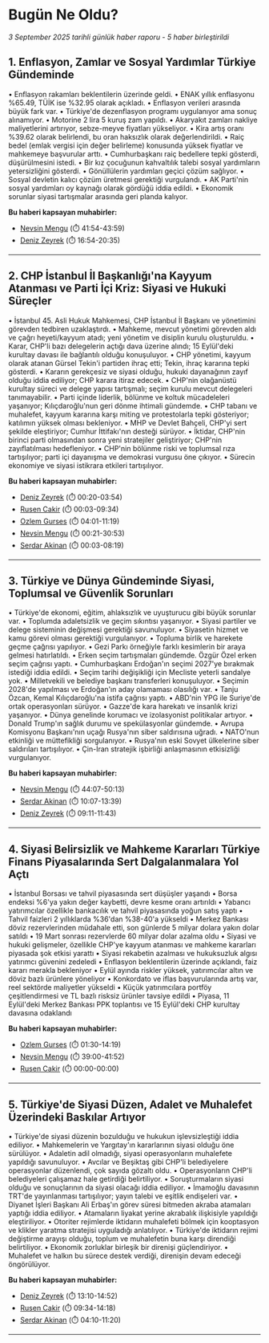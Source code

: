 # Bugün Ne Oldu?

*3 September 2025 tarihli günlük haber raporu - 5 haber birleştirildi*

## 1. Enflasyon, Zamlar ve Sosyal Yardımlar Türkiye Gündeminde

• Enflasyon rakamları beklentilerin üzerinde geldi.
• ENAK yıllık enflasyonu %65.49, TÜİK ise %32.95 olarak açıkladı.
• Enflasyon verileri arasında büyük fark var.
• Türkiye'de dezenflasyon programı uygulanıyor ama sonuç alınamıyor.
• Motorine 2 lira 5 kuruş zam yapıldı.
• Akaryakıt zamları nakliye maliyetlerini artırıyor, sebze-meyve fiyatları yükseliyor.
• Kira artış oranı %39.62 olarak belirlendi, bu oran haksızlık olarak değerlendirildi.
• Raiç bedel (emlak vergisi için değer belirleme) konusunda yüksek fiyatlar ve mahkemeye başvurular arttı.
• Cumhurbaşkanı raiç bedellere tepki gösterdi, düşürülmesini istedi.
• Bir kız çocuğunun kahvaltılık talebi sosyal yardımların yetersizliğini gösterdi.
• Gönüllülerin yardımları geçici çözüm sağlıyor.
• Sosyal devletin kalıcı çözüm üretmesi gerektiği vurgulandı.
• AK Parti'nin sosyal yardımları oy kaynağı olarak gördüğü iddia edildi.
• Ekonomik sorunlar siyasi tartışmalar arasında geri planda kalıyor.

**Bu haberi kapsayan muhabirler:**

- [Nevsin Mengu](https://www.youtube.com/watch?v=A-zjUjd3Kcw&t=2514s) (⏱️ 41:54-43:59)
- [Deniz Zeyrek](https://www.youtube.com/watch?v=XA8nTopuesI&t=1014s) (⏱️ 16:54-20:35)

---

## 2. CHP İstanbul İl Başkanlığı'na Kayyum Atanması ve Parti İçi Kriz: Siyasi ve Hukuki Süreçler

• İstanbul 45. Asli Hukuk Mahkemesi, CHP İstanbul İl Başkanı ve yönetimini görevden tedbiren uzaklaştırdı.
• Mahkeme, mevcut yönetimi görevden aldı ve çağrı heyeti/kayyum atadı; yeni yönetim ve disiplin kurulu oluşturuldu.
• Karar, CHP'li bazı delegelerin açtığı dava üzerine alındı; 15 Eylül'deki kurultay davası ile bağlantılı olduğu konuşuluyor.
• CHP yönetimi, kayyum olarak atanan Gürsel Tekin'i partiden ihraç etti; Tekin, ihraç kararına tepki gösterdi.
• Kararın gerekçesiz ve siyasi olduğu, hukuki dayanağının zayıf olduğu iddia ediliyor; CHP karara itiraz edecek.
• CHP'nin olağanüstü kurultay süreci ve delege yapısı tartışmalı; seçim kurulu mevcut delegeleri tanımayabilir.
• Parti içinde liderlik, bölünme ve koltuk mücadeleleri yaşanıyor; Kılıçdaroğlu'nun geri dönme ihtimali gündemde.
• CHP tabanı ve muhalefet, kayyum kararına karşı miting ve protestolarla tepki gösteriyor; katılımın yüksek olması bekleniyor.
• MHP ve Devlet Bahçeli, CHP'yi sert şekilde eleştiriyor; Cumhur İttifakı'nın desteği sürüyor.
• İktidar, CHP'nin birinci parti olmasından sonra yeni stratejiler geliştiriyor; CHP'nin zayıflatılması hedefleniyor.
• CHP'nin bölünme riski ve toplumsal rıza tartışılıyor; parti içi dayanışma ve demokrasi vurgusu öne çıkıyor.
• Sürecin ekonomiye ve siyasi istikrara etkileri tartışılıyor.

**Bu haberi kapsayan muhabirler:**

- [Deniz Zeyrek](https://www.youtube.com/watch?v=XA8nTopuesI&t=20s) (⏱️ 00:20-03:54)
- [Rusen Cakir](https://www.youtube.com/watch?v=eVkBPBW0y9g&t=3s) (⏱️ 00:03-09:34)
- [Ozlem Gurses](https://www.youtube.com/watch?v=6tJEEsRtIT4&t=241s) (⏱️ 04:01-11:19)
- [Nevsin Mengu](https://www.youtube.com/watch?v=A-zjUjd3Kcw&t=21s) (⏱️ 00:21-30:53)
- [Serdar Akinan](https://www.youtube.com/watch?v=N9CbS0luzqc&t=3s) (⏱️ 00:03-08:19)

---

## 3. Türkiye ve Dünya Gündeminde Siyasi, Toplumsal ve Güvenlik Sorunları

• Türkiye'de ekonomi, eğitim, ahlaksızlık ve uyuşturucu gibi büyük sorunlar var.
• Toplumda adaletsizlik ve geçim sıkıntısı yaşanıyor.
• Siyasi partiler ve delege sisteminin değişmesi gerektiği savunuluyor.
• Siyasetin hizmet ve kamu görevi olması gerektiği vurgulanıyor.
• Topluma birlik ve harekete geçme çağrısı yapılıyor.
• Gezi Parkı örneğiyle farklı kesimlerin bir araya gelmesi hatırlatıldı.
• Erken seçim tartışmaları gündemde. Özgür Özel erken seçim çağrısı yaptı.
• Cumhurbaşkanı Erdoğan'ın seçimi 2027'ye bırakmak istediği iddia edildi.
• Seçim tarihi değişikliği için Mecliste yeterli sandalye yok.
• Milletvekili ve belediye başkanı transferleri konuşuluyor.
• Seçimin 2028'de yapılması ve Erdoğan'ın aday olamaması olasılığı var.
• Tanju Özcan, Kemal Kılıçdaroğlu'na istifa çağrısı yaptı.
• ABD'nin YPG ile Suriye'de ortak operasyonları sürüyor.
• Gazze'de kara harekatı ve insanlık krizi yaşanıyor.
• Dünya genelinde korumacı ve izolasyonist politikalar artıyor.
• Donald Trump'ın sağlık durumu ve spekülasyonlar gündemde.
• Avrupa Komisyonu Başkanı'nın uçağı Rusya'nın siber saldırısına uğradı.
• NATO'nun etkinliği ve müttefikliği sorgulanıyor.
• Rusya'nın eski Sovyet ülkelerine siber saldırıları tartışılıyor.
• Çin-İran stratejik işbirliği anlaşmasının etkisizliği vurgulanıyor.

**Bu haberi kapsayan muhabirler:**

- [Nevsin Mengu](https://www.youtube.com/watch?v=A-zjUjd3Kcw&t=2647s) (⏱️ 44:07-50:13)
- [Serdar Akinan](https://www.youtube.com/watch?v=N9CbS0luzqc&t=607s) (⏱️ 10:07-13:39)
- [Deniz Zeyrek](https://www.youtube.com/watch?v=XA8nTopuesI&t=551s) (⏱️ 09:11-11:43)

---

## 4. Siyasi Belirsizlik ve Mahkeme Kararları Türkiye Finans Piyasalarında Sert Dalgalanmalara Yol Açtı

• İstanbul Borsası ve tahvil piyasasında sert düşüşler yaşandı
• Borsa endeksi %6'ya yakın değer kaybetti, devre kesme oranı artırıldı
• Yabancı yatırımcılar özellikle bankacılık ve tahvil piyasasında yoğun satış yaptı
• Tahvil faizleri 2 yıllıklarda %36'dan %38-40'a yükseldi
• Merkez Bankası döviz rezervlerinden müdahale etti, son günlerde 5 milyar dolara yakın dolar satıldı
• 19 Mart sonrası rezervlerde 60 milyar dolar azalma oldu
• Siyasi ve hukuki gelişmeler, özellikle CHP'ye kayyum atanması ve mahkeme kararları piyasada şok etkisi yarattı
• Siyasi rekabetin azalması ve hukuksuzluk algısı yatırımcı güvenini zedeledi
• Enflasyon beklentilerin üzerinde açıklandı, faiz kararı merakla bekleniyor
• Eylül ayında riskler yüksek, yatırımcılar altın ve döviz bazlı ürünlere yöneliyor
• Konkordato ve iflas başvurularında artış var, reel sektörde maliyetler yükseldi
• Küçük yatırımcılara portföy çeşitlendirmesi ve TL bazlı risksiz ürünler tavsiye edildi
• Piyasa, 11 Eylül'deki Merkez Bankası PPK toplantısı ve 15 Eylül'deki CHP kurultay davasına odaklandı

**Bu haberi kapsayan muhabirler:**

- [Ozlem Gurses](https://www.youtube.com/watch?v=6tJEEsRtIT4&t=90s) (⏱️ 01:30-14:19)
- [Nevsin Mengu](https://www.youtube.com/watch?v=A-zjUjd3Kcw&t=2340s) (⏱️ 39:00-41:52)
- [Rusen Cakir]() (⏱️ 00:00-00:00)

---

## 5. Türkiye'de Siyasi Düzen, Adalet ve Muhalefet Üzerindeki Baskılar Artıyor

• Türkiye'de siyasi düzenin bozulduğu ve hukukun işlevsizleştiği iddia ediliyor.
• Mahkemelerin ve Yargıtay'ın kararlarının siyasi olduğu öne sürülüyor.
• Adaletin adil olmadığı, siyasi operasyonların muhalefete yapıldığı savunuluyor.
• Avcılar ve Beşiktaş gibi CHP'li belediyelere operasyonlar düzenlendi, çok sayıda gözaltı oldu.
• Operasyonların CHP'li belediyeleri çalışamaz hale getirdiği belirtiliyor.
• Soruşturmaların siyasi olduğu ve sonuçlarının da siyasi olacağı iddia ediliyor.
• İmamoğlu davasının TRT'de yayınlanması tartışılıyor; yayın talebi ve eşitlik endişeleri var.
• Diyanet İşleri Başkanı Ali Erbaş'ın görev süresi bitmeden akraba atamaları yaptığı iddia ediliyor.
• Atamaların liyakat yerine akrabalık ilişkisiyle yapıldığı eleştiriliyor.
• Otoriter rejimlerde iktidarın muhalefeti bölmek için kooptasyon ve klikler yaratma stratejisi uyguladığı anlatılıyor.
• Türkiye'de iktidarın rejimi değiştirme arayışı olduğu, toplum ve muhalefetin buna karşı direndiği belirtiliyor.
• Ekonomik zorluklar birleşik bir direnişi güçlendiriyor.
• Muhalefet ve halkın bu sürece destek verdiği, direnişin devam edeceği öngörülüyor.

**Bu haberi kapsayan muhabirler:**

- [Deniz Zeyrek](https://www.youtube.com/watch?v=XA8nTopuesI&t=790s) (⏱️ 13:10-14:52)
- [Rusen Cakir](https://www.youtube.com/watch?v=eVkBPBW0y9g&t=574s) (⏱️ 09:34-14:18)
- [Serdar Akinan](https://www.youtube.com/watch?v=N9CbS0luzqc&t=250s) (⏱️ 04:10-11:20)

---

